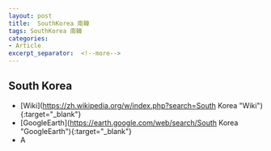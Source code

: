 ```yaml
---
layout: post
title:  SouthKorea 南韓
tags: SouthKorea 南韓 
categories:
- Article
excerpt_separator:  <!--more-->
---
```

## South Korea 
- [Wiki](https://zh.wikipedia.org/w/index.php?search=South Korea "Wiki"){:target="_blank"} 
- [GoogleEarth](https://earth.google.com/web/search/South Korea "GoogleEarth"){:target="_blank"} 
- A 

